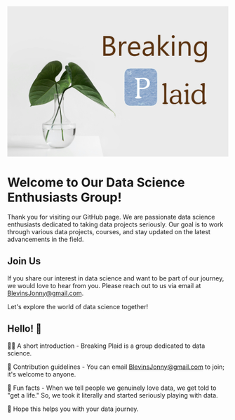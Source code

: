 ![Breaking Plaid Logo](https://github.com/BreakingPlaid/.github/raw/main/BreakingPlaidLogo.jpg)

# Welcome to Our Data Science Enthusiasts Group!
Thank you for visiting our GitHub page. We are passionate data science enthusiasts dedicated to taking data projects seriously. Our goal is to work through various data projects, courses, and stay updated on the latest advancements in the field.

## Join Us
If you share our interest in data science and want to be part of our journey, we would love to hear from you. Please reach out to us via email at [BlevinsJonny@gmail.com](mailto:BlevinsJonny@gmail.com).

Let's explore the world of data science together!

## Hello! 👋

🙋‍♀ A short introduction - Breaking Plaid is a group dedicated to data science.

🌈 Contribution guidelines - You can email BlevinsJonny@gmail.com to join; it's welcome to anyone.

🍿 Fun facts - When we tell people we genuinely love data, we get told to "get a life." So, we took it literally and started seriously playing with data.

🧙 Hope this helps you with your data journey.

